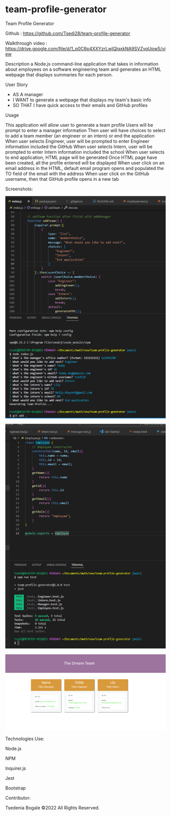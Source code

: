 # team-profile-generator
Team Profile Generator

Github : https://github.com/Tsedi28/team-profile-generator 

Walkthrough video : https://drive.google.com/file/d/1_p0C6p4XXYzrLwIQlqxkNA9SVZyqUpw5/view

Description
a Node.js command-line application that takes in information about employees on a software engineering team and generates an HTML webpage that displays summaries for each person.

User Story
- AS A manager
- I WANT to generate a webpage that displays my team's basic info
- SO THAT I have quick access to their emails and GitHub profiles

Usage

This application will allow user to generate a team profile
Users will be prompt to enter a manager information
Then user will have choices to select to add a team member (an engineer or an intern) or end the application
When user selects Engineer, user will be prompted to enter Engineer information included the GitHub
When user selects Intern, user will be prompted to enter Intern information included the school
When user selects to end application, HTML page will be generated
Once HTML page have been created, all the profile entered will be displayed
When user click on an email address in the HTML, default email program opens and populated the TO field of the email with the address
When user click on the GitHub username, then that GitHub profile opens in a new tab



Screenshots:

![app screenshot](./assets/img/Screenshot%202022-11-16%20215005.png)


![app screenshot](./assets/img/Screenshot%202022-11-16%20214832.png)


![app screenshot](./assets/img/Screenshot%202022-11-16%20215043.png)



Technologies Use:

Node.js

NPM

Inquirer.js

Jest

Bootstrap



Contributor:

Tsedenia Bogale ©2022 All Rights Reserved.

